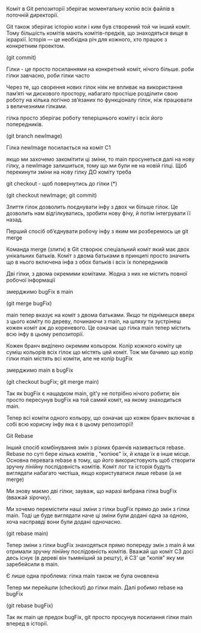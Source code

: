 Коміт в Git репозиторії зберігає моментальну копію всіх файлів в поточній директорії.

Git також зберігає історію коли і ким був створений той чи інший коміт. Тому більшість комітів мають комітів-предків, що знаходяться вище в ієрархії. Історія — це необхідна річ для кожного, хто працює з конкретним проектом.

(git commit)


Гілки - це просто посиланнями на конкретний коміт, нічого більше.
роби гілки завчасно, роби гілки часто

Через те, що сворення нових гілок ніяк не впливає на використання пам’яті чи дискового простору, набагато простіше розділити свою роботу на кілька логічно зв’язаних по функціоналу гілок, ніж працювати з величезними гілками.

гілка просто зберігає роботу теперішнього коміту і всіх його попередників.

(git branch newImage)

Гілка newImage посилається на коміт С1


якщо ми захочемо закомітити ці зміни, то main просунеться далі на нову гілку, а newImage залишиться, тому що ми були не на новій гілці.
Щоб перекинути зміни на нову гілку ДО коміту треба 

git checkout - щоб повернутись до гілки (*)

(git checkout newImage; git commit)



Злиття гілок дозволить поєднувати інфу з двох чи більше гілок. 
Це дозволить нам відгілкуватись, зробити нову фічу, й потім інтегрувати її назад. 

Перший спосіб об’єднувати робочу інфу з яким ми розберемось це git merge

Команда merge (злити) в Git створює спеціальний коміт який має двох унікальних батьків. Коміт з двома батьками в принципі просто значить що в нього включена інфа з обох батьків і всіх їх попередників



Дві гілки, з двома окремими комітами. Жодна з них не містить повної робочої інформації



змерджимо bugFix в main


(git merge bugFix)


main тепер вказує на коміт з двома батьками. Якщо ти піднімешся вверх з цього коміту по дереву, починаючи з main, на шляху ти зустрінеш кожен коміт аж до кореневого. Це означає що гілка main тепер містить всю інфу в цьому репозиторії. 

Кожен бранч виділено окремим кольором. Колір кожного коміту це суміш кольорів всіх гілок що містять цей коміт. Тож ми бачимо що колір гілки main містять всі коміти, але не колір bugFix


змерджимо main в bugFix

(git checkout bugFix; git merge main)




Так як bugFix є нащадком main, git'у не потрібно нічого робити; він просто пересунув bugFix на той самий коміт, на якому знаходиться main. 

Тепер всі коміти одного кольору, що означає що кожен бранч включає в собі всю корисну інфу яка є в цьому репозиторії!



Git Rebase

Інший спосіб комбінування змін з різних бранчів називається rebase. Rebase по суті бере кілька комітів , "копіює" їх, й кладе їх в інше місце. 
Основна перевага rebase в тому, що його використовують щоб створити зручну лінійну послідовність комітів. Коміт лог та історія будуть виглядати набагато чистіша, якщо користуватися лише rebase (а не merge)


Ми знову маємо дві гілки; зауваж, що наразі вибрана гілка bugFix (вважай зірочку).

Ми хочемо перемістити наші зміни з гілки bugFix прямо до змін з гілки main. Тоді це буде виглядати наче ці зміни були додані одна за одною, хоча насправді вони були додані одночасно.



(git rebase main)



Тепер зміни з гілки bugFix знаходяться прямо попереду змін з main й ми отримали зручну лінійну послідовність комітів. Вважай що коміт C3 досі десь існує (в дереві він тьмяніший за решту), й C3' це "копія" яку ми заребейсили в main. 

Є лише одна проблема: гілка main також не була оновлена



Тепер ми перейшли (checkout) до гілки main. Далі робимо rebase на bugFix


(git rebase bugFix)



Так як main це предок bugFix, git просто просунув посилання гілки main вперед в історії.
